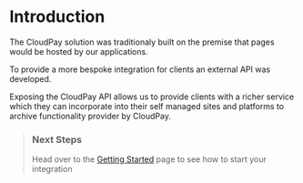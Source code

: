 # Introduction

The CloudPay solution was traditionaly built on the premise that pages would be hosted by our applications. 

To provide a more bespoke integration for clients an external API was developed.

Exposing the CloudPay API allows us to provide clients with a richer service which they can incorporate into their self managed sites and platforms to archive functionality provider by CloudPay.

<!-- theme: info -->

> ### Next Steps
>
> Head over to the [Getting Started](./Getting-Started.md) page to see how to start your integration
